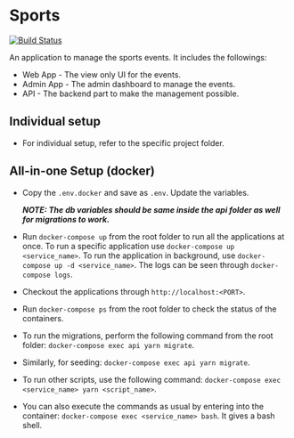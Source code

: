 # Sports

[![Build Status](https://travis-ci.org/leapfrogtechnology/sports.svg?branch=dev)](https://travis-ci.org/leapfrogtechnology/sports)

An application to manage the sports events. It includes the followings:

* Web App - The view only UI for the events.
* Admin App - The admin dashboard to manage the events.
* API - The backend part to make the management possible.

## Individual setup

* For individual setup, refer to the specific project folder.

## All-in-one Setup (docker)

* Copy the `.env.docker` and save as `.env`. Update the variables.

  **_NOTE: The db variables should be same inside the api folder as well for migrations to work._**

* Run `docker-compose up` from the root folder to run all the applications at once. To run a specific application use `docker-compose up <service_name>`. To run the application in background, use `docker-compose up -d <service_name>`. The logs can be seen through `docker-compose logs`.

* Checkout the applications through `http://localhost:<PORT>`.

* Run `docker-compose ps` from the root folder to check the status of the containers.

* To run the migrations, perform the following command from the root folder: `docker-compose exec api yarn migrate`.

* Similarly, for seeding: `docker-compose exec api yarn migrate`.

* To run other scripts, use the following command: `docker-compose exec <service_name> yarn <script_name>`.

* You can also execute the commands as usual by entering into the container: `docker-compose exec <service_name> bash`. It gives a bash shell.
